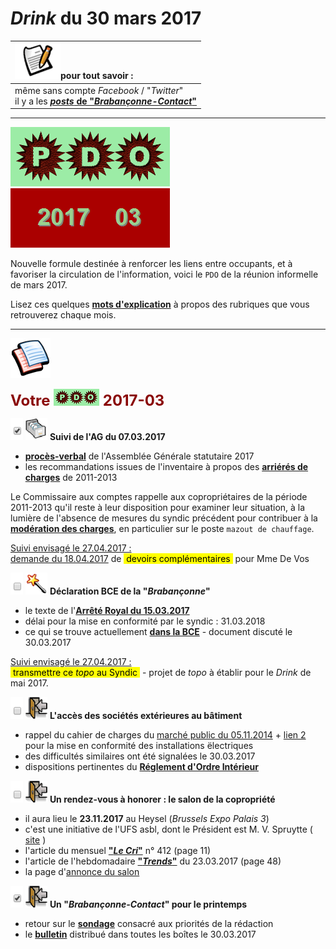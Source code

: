 # *Drink* du 30 mars 2017

| ![](posts.png)pour tout savoir : |
| :--- |
| même sans compte *Facebook* / "*Twitter*"<br>il y a les [***posts* de "*Brabançonne-Contact*"**](https://brab80webscom.github.io/facebookfeeds/) |

---

![](PDO.png) ![](2017-03.gif)

Nouvelle formule destinée à renforcer les liens entre occupants, et à favoriser la circulation de l'information, voici le ` PDO ` de la réunion informelle de mars 2017.

Lisez ces quelques [**mots d'explication**](https://brab80webscom.github.io/facebookfeeds/Drink_20170330/PDO_definition.html) à propos des rubriques que vous retrouverez chaque mois.

---

![](pages.png)

<b><font size="5" color="#8A0808">Votre <img src="PDO_small.png"> 2017-03</font></b>

![](plein.png) ![](newPDOfile.png) **Suivi de l'AG du 07.03.2017**

* [**procès-verbal**](https://drive.google.com/open?id=0B_p7giU0NqM8eld4SjFwODg3VVk) de l'Assemblée Générale statutaire 2017  
* les recommandations issues de l'inventaire à propos des [**arriérés de charges**](https://sites.google.com/site/brab80invent2016/abandon-des-poursuites-aupres-des-debiteurs) de 2011-2013

Le Commissaire aux comptes rappelle aux copropriétaires de la période 2011-2013 qu'il reste à leur disposition pour examiner leur situation, à la lumière de l'absence de mesures du syndic précédent pour contribuer à la [**modération des charges**](https://sites.google.com/site/brab80invent2016/surfacturations-de-mazout-de-chauffage), en particulier sur le poste `mazout de chauffage`.

<u>Suivi envisagé le 27.04.2017 :</u>  
[demande du 18.04.2017](https://drive.google.com/file/d/0B_p7giU0NqM8M1hyZFl0U0RZNUk/view?usp=sharing) de <mark>&nbsp;devoirs complémentaires&nbsp;</mark> pour Mme De Vos

![](vide.png) ![](itemAG.png) **Déclaration BCE de la "*Brabançonne*"**

* le texte de l'[**Arrêté Royal du 15.03.2017**](https://brab80webscom.github.io/facebookfeeds/Drink_20170330/AR_20170315.html)  
* délai pour la mise en conformité par le syndic : 31.03.2018  
* ce qui se trouve actuellement [**dans la BCE**](https://docs.google.com/viewer?a=v&pid=sites&srcid=ZGVmYXVsdGRvbWFpbnxicmFiY29udGFjdHxneDo2ZWRiOTgyNGNlYTRjODJi) - document discuté le 30.03.2017

<u>Suivi envisagé le 27.04.2017 :</u>  
<mark>&nbsp;transmettre ce *topo* au Syndic&nbsp;</mark> - projet de *topo* à établir pour le *Drink* de mai 2017.

![](vide.png) ![](ForUs.png) **L'accès des sociétés extérieures au bâtiment**

* rappel du cahier de charges du [marché public du 05.11.2014](https://sites.google.com/site/brabcontact/blog-posts/Avis_adjudication_publique_Installations_electr_Brabanconne.pdf?attredirects=0&d=1) + [lien 2](https://sites.google.com/site/brabcontact/blog-posts/188820_0_0_fr-FR.pdf?attredirects=0&d=1)<br>pour la mise en conformité des installations ëlectriques  
* des difficultés similaires ont été signalées le 30.03.2017  
* dispositions pertinentes du [**Réglement d'Ordre Intérieur**](ROI_Art3-4.png)

![](vide.png) ![](ForUs.png) **Un rendez-vous à honorer : le salon de la copropriété**

* il aura lieu le **23.11.2017** au Heysel (*Brussels Expo Palais 3*)  
* c'est une initiative de l'UFS asbl, dont le Président est M. V. Spruytte  ( [site](http://www.ufsyndics.be/) )  
* l'article du mensuel [**"*Le Cri*"**](LeCri.pdf) n° 412 (page 11)  
* l'article de l'hebdomadaire [**"*Trends*"**](Trends.pdf) du 23.03.2017 (page 48)  
* la page d'[annonce du salon](http://www.ufsyndics.be/fr/salon_de_la_copropriete_23_novembre_2017-489.html)

![](plein.png) ![](ForUs.png) **Un "*Brabançonne-Contact*" pour le printemps**

* retour sur le [**sondage**](http://daytodaydr.webs.com/Post_20170118.html) consacré aux priorités de la rédaction  
* le [**bulletin**](http://brab80.webs.com/Contact/Paper_Version_20170330.pdf) distribué dans toutes les boîtes le 30.03.2017

